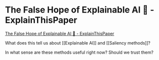 # The False Hope of Explainable AI 🤖 - ExplainThisPaper
[The False Hope of Explainable AI 🤖 - ExplainThisPaper](https://explainthispaper.com/the-false-hope-of-explainable-ai/)

What does this tell us about [[Explainable AI]] and [[Saliency methods]]?

In what sense are these methods useful right now? Should we trust them?

<!-- #Readable -->

<!-- {BearID:D04A9A30-2E6D-475B-96FF-D238C847FB64-37369-000004F21CEF9B56} -->
